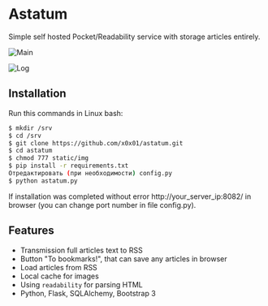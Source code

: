 Astatum
=======

Simple self hosted Pocket/Readability service with storage articles entirely.

![](http://cl.ly/image/2J3A3q3x3f0P/Image%202014-07-18%20at%2010.03.44%20%D0%B4%D0%BE%20%D0%BF%D0%BE%D0%BB%D1%83%D0%B4%D0%BD%D1%8F.png "Main")

![](http://cl.ly/image/2j1B1u2A3G45/Image%202014-07-18%20at%2010.04.18%20%D0%B4%D0%BE%20%D0%BF%D0%BE%D0%BB%D1%83%D0%B4%D0%BD%D1%8F.png "Log")

## Installation
Run this commands in Linux bash:
```sh
$ mkdir /srv
$ cd /srv
$ git clone https://github.com/x0x01/astatum.git
$ cd astatum
$ chmod 777 static/img
$ pip install -r requirements.txt
Отредактировать (при необходимости) config.py
$ python astatum.py
```
If installation was completed without error http://your_server_ip:8082/ in browser (you can change port number in file config.py).

## Features
- Transmission full articles text to RSS
- Button "To bookmarks!", that can save any articles in browser
- Load articles from RSS
- Local cache for images
- Using `readability` for parsing HTML
- Python, Flask, SQLAlchemy, Bootstrap 3


